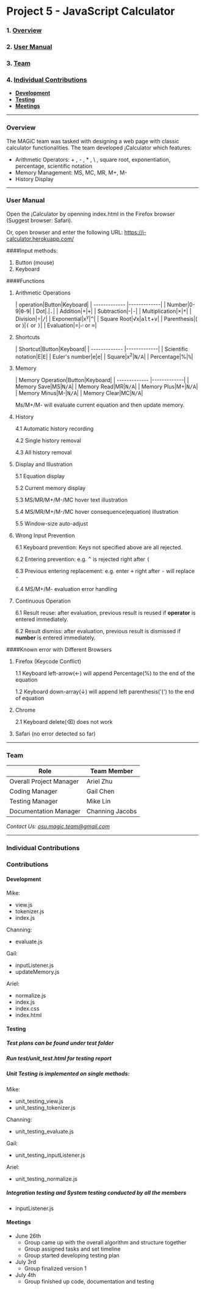 # Project 5 - JavaScript Calculator
### 1. [Overview](#overview)
### 2. [User Manual](#user-manual)
### 3. [Team](#team)
### 4. [Individual Contributions](#individual-contributions)
  * **[Development](#development)**
  * **[Testing](#testing)**
  * **[Meetings](#meetings)**

***

### Overview

The MAGiC team was tasked with designing a web page with classic calculator functionalities. The team developed ¡Calculator which features:
  *  Arithmetic Operators: + , - , * , \ , square root, exponentiation, percentage, scientific notation
  *  Memory Management: MS, MC, MR, M+, M-
  *  History Display

***

### User Manual
Open the ¡Calculator by openning index.html in the Firefox browser (Suggest browser: Safari).

Or, open browser and enter the following URL: https://i-calculator.herokuapp.com/

####Input methods:
1. Button (mouse)
2. Keyboard

####Functions
1. Arithmetic Operations

	| operation|Button|Keyboard|
	| ------------- |-------------|
	| Number|0-9|<kbd>0</kbd>-<kbd>9</kbd>|
	| Dot|.|<kbd>.</kbd>|
	| Addition|+|<kbd>+</kbd>|
	| Subtraction|-|<kbd>-</kbd>|
	| Multiplication|×|<kbd>*</kbd>|
	| Division|÷|<kbd>/</kbd>|
	| Exponential|x<sup>y</sup>|<kbd>^</kbd>|
	| Square Root|√x|<kbd>alt</kbd>+<kbd>v</kbd>|
	| Parenthesis|( or )|<kbd>(</kbd> or <kbd>)</kbd>|
	| Evaluation|=|<kbd>⏎</kbd> or <kbd>=</kbd>|
2. Shortcuts

	| Shortcut|Button|Keyboard|
	| ------------- |-------------|
	| Scientific notation|E|<kbd>E</kbd>|
	| Euler's number|e|<kbd>e</kbd>|
	| Square|x<sup>2</sup>|<kbd>N/A</kbd>|
	| Percentage|%|<kbd>%</kbd>|
3. Memory

	| Memory Operation|Button|Keyboard|
	| ------------- |-------------|
	| Memory Save|MS|<kbd>N/A</kbd>|
	| Memory Read|MR|<kbd>N/A</kbd>|
	| Memory Plus|M+|<kbd>N/A</kbd>|
	| Memory Minus|M-|<kbd>N/A</kbd>|
	| Memory Clear|MC|<kbd>N/A</kbd>|

	Ms/M+/M- will evaluate current equation and then update memory.
4. History

	4.1 Automatic history recording

	4.2 Single history removal

	4.3 All history removal
5. Display and Illustration

	5.1 Equation display

	5.2 Current memory display

	5.3 MS/MR/M+/M-/MC hover text illustration

	5.4 MS/MR/M+/M-/MC hover consequence(equation) illustration

	5.5 Window-size auto-adjust
6. Wrong Input Prevention

	6.1 Keyboard prevention: Keys not specified above are all rejected.

	6.2 Entering prevention: e.g. <kbd>^</kbd> is rejected right after <kbd>(</kbd>

	6.3 Previous entering replacement: e.g. enter <kbd>+</kbd> right after <kbd>-</kbd> will replace <kbd>-</kbd>

	6.4 MS/M+/M- evaluation error handling

7. Continuous Operation

	6.1 Result reuse: after evaluation, previous result is reused if <b>operator</b> is entered immediately.

	6.2 Result dismiss: after evaluation, previous result is dismissed if <b>number</b> is entered immediately.


####Known error with Different Browsers
1. Firefox (Keycode Conflict)

	1.1 Keyboard left-arrow(←) will append Percentage(%) to the end of the equation

	1.2 Keyboard down-array(↓) will append left parenthesis('(') to the end of equation
2. Chrome

	2.1 Keyboard delete(⌫) does not work
3. Safari (no error detected so far)


***

### Team

| Role|Team Member|
| ------------- |-------------|
| Overall Project Manager|  Ariel Zhu |
|Coding Manager|Gail Chen|
|Testing Manager|Mike Lin|
|Documentation Manager| Channing Jacobs|

*Contact Us: osu.magic.team@gmail.com*

***

### Individual Contributions

### Contributions

#### Development
Mike:
* view.js
* tokenizer.js
* index.js

Channing:
* evaluate.js

Gail:
* inputListener.js
* updateMemory.js


Ariel:
* normalize.js
* index.js
* index.css
* index.html

#### Testing
##### Test plans can be found under test folder
##### Run test/unit_test.html for testing report
##### Unit Testing is implemented on single methods:
Mike:
* unit_testing_view.js
* unit_testing_tokenizer.js

Channing:
* unit_testing_evaluate.js

Gail:
* unit_testing_inputListener.js


Ariel:
* unit_testing_normalize.js

##### Integration testing and System testing conducted by all the members
* inputListener.js

#### Meetings

* June 26th
  * Group came up with the overall algorithm and structure together
  * Group assigned tasks and set timeline
  * Group started developing testing plan
* July 3rd
  * Group finalized version 1
* July 4th
  * Group finished up code, documentation and testing
